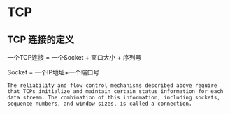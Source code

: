 # TCP

## TCP 连接的定义

一个TCP连接 = 一个Socket + 窗口大小  + 序列号

Socket = 一个IP地址+一个端口号

```doc
The reliability and flow control mechanisms described above require that TCPs initialize and maintain certain status information for each data stream. The combination of this information, including sockets, sequence numbers, and window sizes, is called a connection.
```
